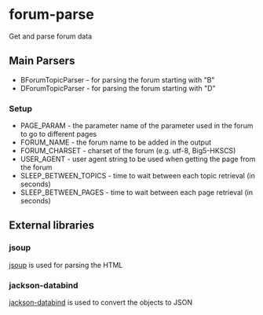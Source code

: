 # forum-parse
Get and parse forum data


## Main Parsers

- BForumTopicParser - for parsing the forum starting with "B"
- DForumTopicParser - for parsing the forum starting with "D"

### Setup

- PAGE_PARAM - the parameter name of the parameter used in the forum to go to different pages 
- FORUM_NAME - the forum name to be added in the output
- FORUM_CHARSET - charset of the forum (e.g. utf-8, Big5-HKSCS)
- USER_AGENT - user agent string to be used when getting the page from the forum
- SLEEP_BETWEEN_TOPICS - time to wait between each topic retrieval (in seconds)
- SLEEP_BETWEEN_PAGES - time to wait between each page retrieval (in seconds)

## External libraries

### jsoup
[jsoup](https://jsoup.org/) is used for parsing the HTML

### jackson-databind
[jackson-databind](https://github.com/FasterXML/jackson-databind/) is used to convert the objects to JSON

